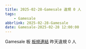 ```yaml
---
title: 2025-02-28-Gamesale 違規 0 人
tags:
    - Gamesale
abbrlink: 2025-02-28-Gamesale
date: Gamesale-2025-02-28 12:00:00
---
```

Gamesale 板 [板規連結](https://www.ptt.cc/bbs/Gossiping/M.1637425085.A.07D.html)
昨天違規 0 人
